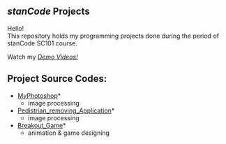 ## *stanCode* Projects
Hello!\
This repository holds my programming projects done during the period of stanCode SC101 course.

Watch my *[Demo Videos!](https://drive.google.com/drive/folders/1LySRheJy3S_q8GUgv4w2z0WxHFO9gscN?usp=sharing)*

## Project Source Codes:
* [MyPhotoshop](https://github.com/hsuanying16/stanCode_Projects/blob/main/SC101_projects/Assignment1/my_drawing.py)*
  * image processing
* [Pedistrian_removing_Application](https://github.com/hsuanying16/stanCode_Projects/blob/main/SC101_projects/Assignment3/stanCodoshop.py)*
  * image processing
* [Breakout_Game](https://github.com/hsuanying16/stanCode_Projects/blob/main/SC101_projects/Assignment2/breakout.py)*
  * animation & game designing
